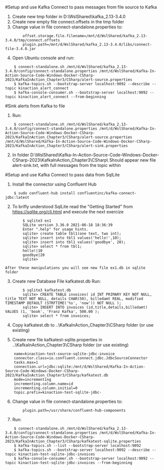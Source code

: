 #Setup and use Kafka Connect to pass messages from file source to Kafka

1. Create new tmp folder in D:\WslShared\kafka_2.13-3.4.0
2. Create new empty file connect.offsets in the tmp folder
3. Change value in file connect-standalone.properties
	to:
```
		offset.storage.file.filename=/mnt/d/WslShared/kafka_2.13-3.4.0/tmp/connect.offsets
		plugin.path=/mnt/d/WslShared/kafka_2.13-3.4.0/libs/connect-file-3.4.0.jar
```

4. Open Ubuntu console and run:
```
	$ connect-standalone.sh /mnt/d/WslShared/kafka_2.13-3.4.0/config/connect-standalone.properties /mnt/d/WslShared/Kafka-In-Action-Source-Code-Windows-Docker-CSharp-2023/KafkaInAction_Chapter3/CSharp/alert-source.properties 
	$ kafka-topics.sh --bootstrap-server localhost:9092 --describe --topic kinaction_alert_connect
	$ kafka-console-consumer.sh --bootstrap-server localhost:9092 --topic kinaction_alert_connect --from-beginning
```

#Sink alerts from Kafka to file
1. Run:
```
	$ connect-standalone.sh /mnt/d/WslShared/kafka_2.13-3.4.0/config/connect-standalone.properties /mnt/d/WslShared/Kafka-In-Action-Source-Code-Windows-Docker-CSharp-2023/KafkaInAction_Chapter3/CSharp/alert-source.properties /mnt/d/WslShared/Kafka-In-Action-Source-Code-Windows-Docker-CSharp-2023/KafkaInAction_Chapter3/CSharp/alert-sink.properties
```

2. In folder D:\WslShared\Kafka-In-Action-Source-Code-Windows-Docker-CSharp-2023\KafkaInAction_Chapter3\CSharp\ 
	Should appear new file alert-sink.txt, with full messages from the topic within

#Setup and use Kafka Connect to pass data from SqlLite

1. Install the connector using Confluent Hub
```
	$ sudo confluent-hub install confluentinc/kafka-connect-jdbc:latest
```

2. To brifly understood SqlLite read the "Getting Started" from https://sqlite.org/cli.html and execute the next exercize

```
		$ sqlite3 ex1
		SQLite version 3.36.0 2021-06-18 18:36:39
		Enter ".help" for usage hints.
		sqlite> create table tbl1(one text, two int);
		sqlite> insert into tbl1 values('hello!',10);
		sqlite> insert into tbl1 values('goodbye', 20);
		sqlite> select * from tbl1;
		hello!|10
		goodbye|20
		sqlite>
```
		
	After these manipulations you will see new file ex1.db in sqlite folder
		
3. Create new Database File kafkatest.db
	Run:	
```
		$ sqlite3 kafkatest.db
		sqlite> CREATE TABLE invoices( id INT PRIMARY KEY NOT NULL, title TEXT NOT NULL, details CHAR(50), billedamt REAL, modified TIMESTAMP DEFAULT (STRFTIME('%s', 'now')) NOT NULL );
		sqlite> INSERT INTO invoices (id,title,details,billedamt)  VALUES (1, 'book', 'Franz Kafka', 500.00 );
		sqlite> select * from invoices;
```

4. Copy kafkatest.db to ..\KafkaInAction_Chapter3\CSharp folder (or use existing)

5. Create new file kafkatest-sqlite.properties in ..\KafkaInAction_Chapter3\CSharp folder (or use existing)
```
	name=kinaction-test-source-sqlite-jdbc-invoice
	connector.class=io.confluent.connect.jdbc.JdbcSourceConnector
	tasks.max=1
	connection.url=jdbc:sqlite:/mnt/d/WslShared/Kafka-In-Action-Source-Code-Windows-Docker-CSharp-2023/KafkaInAction_Chapter3/CSharp/kafkatest.db
	mode=incrementing
	incrementing.column.name=id
	incrementing.column.initial=0
	topic.prefix=kinaction-test-sqlite-jdbc-
```
6. Change value in file connect-standalone.properties
	to:
```
		plugin.path=/usr/share/confluent-hub-components
```

7. Run:
```
	$ connect-standalone.sh /mnt/d/WslShared/kafka_2.13-3.4.0/config/connect-standalone.properties /mnt/d/WslShared/Kafka-In-Action-Source-Code-Windows-Docker-CSharp-2023/KafkaInAction_Chapter3/CSharp/kafkatest-sqlite.properties 
	$ kafka-topics.sh --list --bootstrap-server localhost:9092 
	$ kafka-topics.sh --bootstrap-server localhost:9092 --describe --topic kinaction-test-sqlite-jdbc-invoices
	$ kafka-console-consumer.sh --bootstrap-server localhost:9092 --topic kinaction-test-sqlite-jdbc-invoices --from-beginning
```

